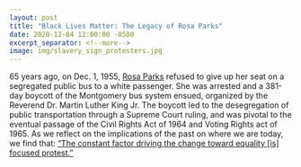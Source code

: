 ```yaml
---
layout: post
title: "Black Lives Matter: The Legacy of Rosa Parks"
date: 2020-12-04 12:00:00 -0500
excerpt_separator: <!--more-->
image: img/slavery_sign_protesters.jpg
---
```


65 years ago, on Dec. 1, 1955, [Rosa Parks][rosa-parks] refused to give up her seat on a segregated public bus to a white passenger. She was arrested and a 381-day boycott of the <!--more--> Montgomery bus system ensued, organized by the Reverend Dr. Martin Luther King Jr. The boycott led to the desegregation of public transportation through a Supreme Court ruling, and was pivotal to the eventual passage of the Civil Rights Act of 1964 and Voting Rights act of 1965. As we reflect on the implications of the past on where we are today, we find that: [“The constant factor driving the change toward equality [is] focused protest.”][protest]

[rosa-parks]: http://r20.rs6.net/tn.jsp?f=001P8jDcWfTvtDO4bUR_rNpLyUEtby0W209XtB-_DZMZnpX2r6IgXJ9NcNGAosgrxNXlZOS440jYySF3_RfVZc-DpJZOJyYqkKgi5k1NCZ2-i8aWizOQ8B7m_gqSzEIWSzfS3r6_-pczxpibZjpQ6vA9nhFYaUii3jc0tYjp4Qufz2zcKitNDDj_7ari1Yn0p63Qxg4f4GsBVcv8w_RgRIGlgDKq3ph7Ns3nf-okr9cwsauHBaKdLmM80GtxkJJ2alSvfuumPS3YkyZXvK6kvDiFV5TMLwoydN_FDBf6H9oa_KZdlRni_NUgCzrH3VlzPR-cWNAhm3CiR4xEcpyToVQ4xDBYfHtNbxYiEHGpOHHxYdvAxuDD1zc-LTcBRqXFrLZmZ2pZ1dV5acOk4MDvCrYmtmif4UJqlmZdUv21YgTruE2MKtQpr-fY_0R2v46MhQ9b3MsXNsRwnb-I6mAVDttaH2ZCrtAvgssWTTgLZHBdHN03PRxJkhjpvvPaV6jAiqeDuM4QWNvog93RKUtxQUk4h8LAmNzUochqs2nx74VpsVuK0FQqyR9GiGdgJQKiecZvyUok0BTMZgXvNbtISfzMy2MIlOjS-V20IkDnumFfUvMSFaSrUEIgEbVXx_UKRlbn7BTkBG5OeBvRzZSc4aP7C7KYlHhKYFMnTYA8m0Wa4EI7bGhbJc7Da75alPWF_ygWgvwTAHlCvCi0ovgNEdOOt53uR7911ApKZTumrTUNm4=&c=SafnYtwpX8tyKsR2QwoFg_aFyagLpqlPGrE8L0yqq_F2kwY9KvTxLQ==&ch=00bMvs2RKPyOjCVY_wpHwb-zU0UJ-uanbxkzpqNyrqrMw1JVX_EyBw==
[protest]: http://r20.rs6.net/tn.jsp?f=001P8jDcWfTvtDO4bUR_rNpLyUEtby0W209XtB-_DZMZnpX2r6IgXJ9NcNGAosgrxNX2raItpK_Gt364Qeq7zn8xZCqX6PXP9SEsxm-OGs9_UhdqHxfhQrU0J_MWNhoR7Y57J_6yNkDh0aNdrB9GB8XaSBhDK-LbZNUugZZjrzfdrCHzJI_Z_hnVcNvdLS6XV6zrrxy-K8RaGadGEqeA9lxJKGDYZJlsQ-hXA1PJGxpR_2c_Yb7-PS_yoXRJ2NfEZgWP4wzkmEvjfDXk0XJmiHz-s71fd-39gZ0lQKh6StXt3L-q3mcAX6_zYVdvHNOPgXVSx-HeeK7t-4D8xR6PWJPWvyAYoaR-WjvK7DO8CZY8z3oMAgHSr7THgVtk-lfDONVikEVm9sGXnnbf9w19Nd8E5HlypMtjBLFto1ISgblhMYZVHG3acJXRk4YlUnkX4PerKjnyWb-AElhkdhQIz8T-llcyUpJzbNRjJ4VmcqRgP8r1VJppd8aut2kJsuT24vKvQlKcqlJf1KgPE55JkCrsG1A9dbe__232wRXhdimyGpRXZPqotYT7RQwWY_LhhPCCjl7nvWWYXEOmGvfu_KvMXzTgvyVrHDXl_jJZsf78DhAmUOepWKSp3ETq10kMmiZL1ea-7g6wQLGQ31IVxUPbgjPhjvL6c9j6-0Tvims2nOHnl0k5OZsyHr5lwMbjMj34dn_k2Iu3nGb9sE91fKQxAwZgzxnCkeKXi32lVinC9kjM9oSGZYble3aejreBUnK_nMEs8yOpZ_GWMcARYJUcVylY1FZb03MEhAhk7pXzcAtGV-TGCto4Q==&c=SafnYtwpX8tyKsR2QwoFg_aFyagLpqlPGrE8L0yqq_F2kwY9KvTxLQ==&ch=00bMvs2RKPyOjCVY_wpHwb-zU0UJ-uanbxkzpqNyrqrMw1JVX_EyBw==
